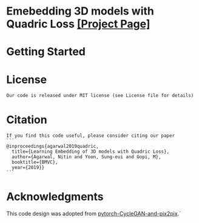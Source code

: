 # Emebedding 3D models with Quadric Loss [[Project Page]](tbd)<br>



# Getting Started

      
# License
    Our code is released under MIT license (see License file for details)

# Citation
    If you find this code useful, please consider citing our paper
    ```
    @inproceedings{agarwal2019quadric,
      title={Learning Embedding of 3D models with Quadric Loss},
      author={Agarwal, Nitin and Yoon, Sung-eui and Gopi, M},
      booktitle={BMVC},
      year={2019}}
    ```

# Acknowledgments
This code design was adopted from
[pytorch-CycleGAN-and-pix2pix](https://github.com/junyanz/pytorch-CycleGAN-and-pix2pix).`
